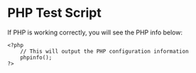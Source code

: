 <!DOCTYPE html>
<html lang="en">
<head>
    <meta charset="UTF-8">
    <title>PHP Test Page</title>
</head>
<body>
    <h1>PHP Test Script</h1>
    <p>If PHP is working correctly, you will see the PHP info below:</p>

    <?php
        // This will output the PHP configuration information
        phpinfo();
    ?>

</body>
</html>
